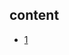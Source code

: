 ## content

- [1](https://github.com/gaoxinge/something/tree/master/learn%20java%20third-party%20library/postgres%20jdbc%20datasource/1)